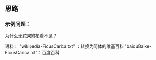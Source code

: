 ## 思路

### 示例问题：
为什么无花果的花看不见？

语料：
"wikipedia-FicusCarica.txt" ：转换为简体的维基百科
"baiduBaike-FicusCarica.txt"：百度百科